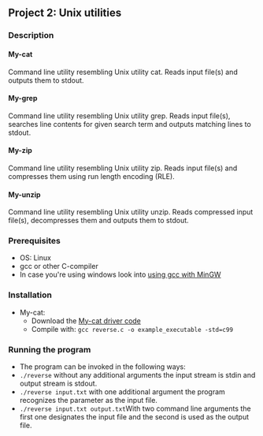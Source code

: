 ## Project 2: Unix utilities

### Description
#### My-cat
Command line utility resembling Unix utility cat. Reads input file(s) and outputs them to stdout. 
#### My-grep
Command line utility resembling Unix utility grep. Reads input file(s), searches line contents for given search term and outputs matching lines to stdout. 
#### My-zip
Command line utility resembling Unix utility zip. Reads input file(s) and compresses them using run length encoding (RLE). 
#### My-unzip
Command line utility resembling Unix utility unzip. Reads compressed input file(s), decompresses them and outputs them to stdout.

### Prerequisites
- OS: Linux
- gcc or other C-compiler
- In case you're using windows look into [using gcc with MinGW](https://code.visualstudio.com/docs/cpp/config-mingw)

### Installation
- My-cat:
  - Download the [My-cat driver code](https://github.com/j00lie/OSprojects/blob/main/p1/reverse.c)
  - Compile with: `gcc reverse.c -o example_executable -std=c99`

### Running the program
- The program can be invoked in the following ways: 
- `./reverse` without any additional arguments the input stream is stdin and output stream is stdout.
-  `./reverse input.txt` with one additional argument the program recognizes the parameter as the input file.
-  `./reverse input.txt output.txt`With two command line arguments the first one designates the input file and the second is used as the output file. 


